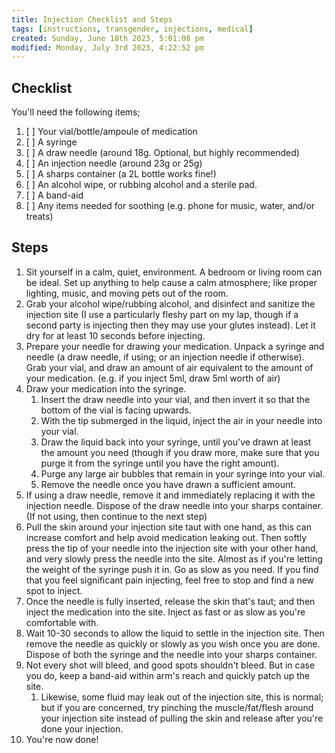```yaml
---
title: Injection Checklist and Steps
tags: [instructions, transgender, injections, medical]
created: Sunday, June 18th 2023, 5:01:08 pm
modified: Monday, July 3rd 2023, 4:22:52 pm
---
```


## Checklist

You'll need the following items;

1. [ ] Your vial/bottle/ampoule of medication
2. [ ] A syringe
3. [ ] A draw needle (around 18g. Optional, but highly recommended)
4. [ ] An injection needle (around 23g or 25g)
5. [ ] A sharps container (a 2L bottle works fine!)
6. [ ] An alcohol wipe, or rubbing alcohol and a sterile pad.
7. [ ] A band-aid
8. [ ] Any items needed for soothing (e.g. phone for music, water, and/or treats)

## Steps
1. Sit yourself in a calm, quiet, environment. A bedroom or living room can be ideal. Set up anything to help cause a calm atmosphere; like proper lighting, music, and moving pets out of the room.
2. Grab your alcohol wipe/rubbing alcohol, and disinfect and sanitize the injection site (I use a particularly fleshy part on my lap, though if a second party is injecting then they may use your glutes instead). Let it dry for at least 10 seconds before injecting.
3. Prepare your needle for drawing your medication. Unpack a syringe and needle (a draw needle, if using; or an injection needle if otherwise). Grab your vial, and draw an amount of air equivalent to the amount of your medication. (e.g. if you inject 5ml, draw 5ml worth of air)
4. Draw your medication into the syringe.
	1. Insert the draw needle into your vial, and then invert it so that the bottom of the vial is facing upwards.
	2. With the tip submerged in the liquid, inject the air in your needle into your vial.
	3. Draw the liquid back into your syringe, until you've drawn at least the amount you need (though if you draw more, make sure that you purge it from the syringe until you have the right amount).
	4. Purge any large air bubbles that remain in your syringe into your vial.
	5. Remove the needle once you have drawn a sufficient amount.
5. If using a draw needle, remove it and immediately replacing it with the injection needle. Dispose of the draw needle into your sharps container. (If not using, then continue to the next step)
6. Pull the skin around your injection site taut with one hand, as this can increase comfort and help avoid medication leaking out. Then softly press the tip of your needle into the injection site with your other hand, and very slowly press the needle into the site. Almost as if you're letting the weight of the syringe push it in. Go as slow as you need. If you find that you feel significant pain injecting, feel free to stop and find a new spot to inject.
7. Once the needle is fully inserted, release the skin that's taut; and then inject the medication into the site. Inject as fast or as slow as you're comfortable with.
8. Wait 10-30 seconds to allow the liquid to settle in the injection site. Then remove the needle as quickly or slowly as you wish once you are done. Dispose of both the syringe and the needle into your sharps container.
9. Not every shot will bleed, and good spots shouldn't bleed. But in case you do, keep a band-aid within arm's reach and quickly patch up the site.
	1. Likewise, some fluid may leak out of the injection site, this is normal; but if you are concerned, try pinching the muscle/fat/flesh around your injection site instead of pulling the skin and release after you're done your injection.
10. You're now done!
